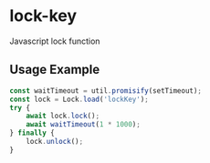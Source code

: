 # lock-key

Javascript lock function

## Usage Example

```javascript
const waitTimeout = util.promisify(setTimeout);
const lock = Lock.load('lockKey');
try {
    await lock.lock();
    await waitTimeout(1 * 1000);
} finally {
    lock.unlock();
}
```
